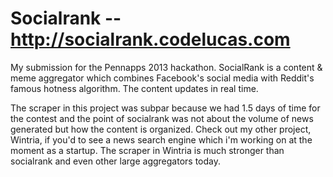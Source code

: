 Socialrank -- http://socialrank.codelucas.com
=============================================

My submission for the Pennapps 2013 hackathon. SocialRank is a content & meme aggregator which combines Facebook's social media with Reddit's famous hotness algorithm. The content updates in real time. 

The scraper in this project was subpar because we had 1.5 days of time for the contest and the point of socialrank was not about the volume of news generated but how the content is organized. Check out my other project, Wintria, if you'd to see a news search engine which i'm working on at the moment as a startup. The scraper in Wintria is much stronger than socialrank and even other large aggregators today.


